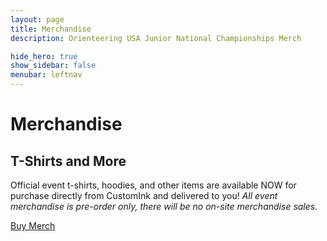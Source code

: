 ```yaml
---
layout: page
title: Merchandise
description: Orienteering USA Junior National Championships Merch

hide_hero: true
show_sidebar: false
menubar: leftnav
---
```


# Merchandise

## T-Shirts and More

Official event t-shirts, hoodies, and other items are available NOW for purchase directly from CustomInk and delivered to you! *All event merchandise is pre-order only, there will be no on-site merchandise sales.*

<a class="button is-info" href="https://www.customink.com/g/szp0-00by-5kqx">Buy Merch</a>
